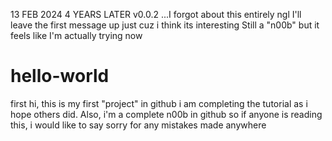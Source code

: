 13 FEB 2024
4 YEARS LATER
v0.0.2
...I forgot about this entirely ngl
I'll leave the first message up just cuz i think its interesting
Still a "n00b" but it feels like I'm actually trying now


# hello-world
first
hi, this is my first "project" in github
i am completing the tutorial as i hope others did.
Also, i'm a complete n00b in github so if anyone is reading this, i would like to say sorry for any mistakes made anywhere
